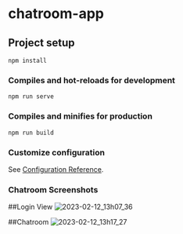 # chatroom-app

## Project setup
```
npm install
```

### Compiles and hot-reloads for development
```
npm run serve
```

### Compiles and minifies for production
```
npm run build
```

### Customize configuration
See [Configuration Reference](https://cli.vuejs.org/config/).

### Chatroom Screenshots

##Login View
![2023-02-12_13h07_36](https://user-images.githubusercontent.com/44851355/218309696-cfcd8f74-a238-4e4f-bc0a-3aea753c9c6d.png)

##Chatroom
![2023-02-12_13h17_27](https://user-images.githubusercontent.com/44851355/218309698-70c52bfb-2648-4ad3-abe3-74e559aa0da9.png)
